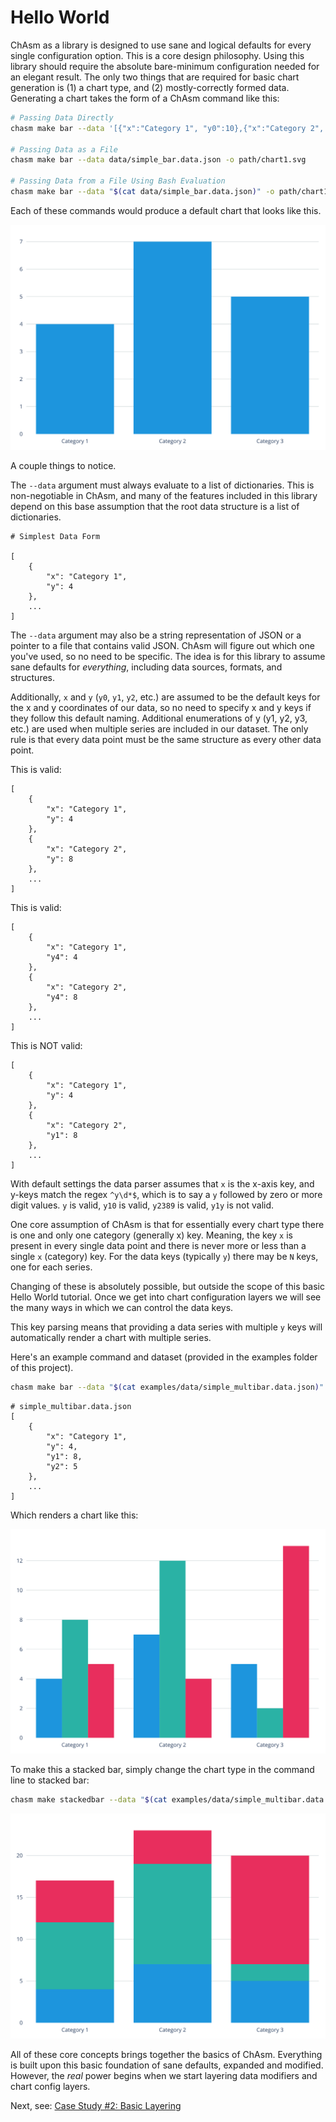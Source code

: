 # Hello World

ChAsm as a library is designed to use sane and logical defaults for every single configuration option. This is a core design philosophy. Using this library should require the absolute bare-minimum configuration needed for an elegant result. The only two things that are required for basic chart generation is (1) a chart type, and (2) mostly-correctly formed data. Generating a chart takes the form of a ChAsm command like this:

```bash
# Passing Data Directly
chasm make bar --data '[{"x":"Category 1", "y0":10},{"x":"Category 2", "y0":15}]' -o path/chart1.svg

# Passing Data as a File
chasm make bar --data data/simple_bar.data.json -o path/chart1.svg

# Passing Data from a File Using Bash Evaluation
chasm make bar --data "$(cat data/simple_bar.data.json)" -o path/chart1.svg
```

Each of these commands would produce a default chart that looks like this.

![chart1](chart1.svg)

A couple things to notice.

The `--data` argument must always evaluate to a list of dictionaries. This is non-negotiable in ChAsm, and many of the features included in this library depend on this base assumption that the root data structure is a list of dictionaries. 

```
# Simplest Data Form

[
    {
        "x": "Category 1",
        "y": 4
    },
    ...
]
```

The `--data` argument may also be a string representation of JSON or a pointer to a file that contains valid JSON. ChAsm will figure out which one you've used, so no need to be specific. The idea is for this library to assume sane defaults for _everything_, including data sources, formats, and structures.

Additionally, `x` and `y` (`y0`, `y1`, `y2`, etc.) are assumed to be the default keys for the x and y coordinates of our data, so no need to specify x and y keys if they follow this default naming. Additional enumerations of y (y1, y2, y3, etc.) are used when multiple series are included in our dataset. The only rule is that every data point must be the same structure as every other data point.

This is valid:

```
[
    {
        "x": "Category 1",
        "y": 4
    },
    {
        "x": "Category 2",
        "y": 8
    },
    ...
]
```

This is valid:

```
[
    {
        "x": "Category 1",
        "y4": 4
    },
    {
        "x": "Category 2",
        "y4": 8
    },
    ...
]
```

This is NOT valid:

```
[
    {
        "x": "Category 1",
        "y": 4
    },
    {
        "x": "Category 2",
        "y1": 8
    },
    ...
]
```

With default settings the data parser assumes that `x` is the x-axis key, and y-keys match the regex `^y\d*$`, which is to say a `y` followed by zero or more digit values. `y` is valid, `y10` is valid, `y2389` is valid, `y1y` is not valid. 

One core assumption of ChAsm is that for essentially every chart type there is one and only one category (generally x) key. Meaning, the key `x` is present in every single data point and there is never more or less than a single `x` (category) key. For the data keys (typically `y`) there may be `N` keys, one for each series. 

Changing of these is absolutely possible, but outside the scope of this basic Hello World tutorial. Once we get into chart configuration layers we will see the many ways in which we can control the data keys.

This key parsing means that providing a data series with multiple `y` keys will automatically render a chart with multiple series. 

Here's an example command and dataset (provided in the examples folder of this project).

```bash
chasm make bar --data "$(cat examples/data/simple_multibar.data.json)" -o ./docs/case_studies/001_hello_world/chart2.svg
```

```
# simple_multibar.data.json
[
    {
        "x": "Category 1",
        "y": 4,
        "y1": 8,
        "y2": 5
    },
    ...
]
```

Which renders a chart like this:

![chart2](chart2.svg)

To make this a stacked bar, simply change the chart type in the command line to stacked bar:

```bash
chasm make stackedbar --data "$(cat examples/data/simple_multibar.data.json)" -o ./docs/case_studies/001_hello_world/chart3.svg
```

![chart3](chart3.svg)

All of these core concepts brings together the basics of ChAsm. Everything is built upon this basic foundation of sane defaults, expanded and modified. However, the _real_ power begins when we start layering data modifiers and chart config layers. 

Next, see: [Case Study #2: Basic Layering](./docs/case_studies/002_basic_layers/text.md)